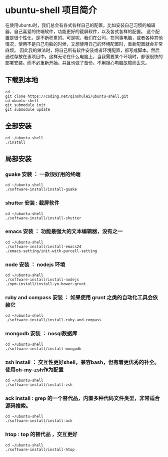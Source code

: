 # ubuntu-shell 项目简介
在使用ubuntu时，我们总会有各式各样自己的配置，比如安装自己习惯的编辑器，自己喜爱的终端软件，功能更好的截屏软件，以及各式各样的配置。
这个配置是很个性化，是不断积累的。可是呢，我们在公司，在同事电脑，或者各种其他情况，使用不是自己电脑的时候，又想使用自己的环境配置时，重新配置就会非常麻烦。
因此我的做法时，将自己所有软件安装或者环境配置，都写成脚本。然后通过存放在该项目中。这样无论在什么电脑上，当我需要某个环境时，都很很快的部署安装。而不必重新开始。并且也做了备份。不用担心电脑故障而丢失。

## 下载到本地
```
cd ~
git clone https://coding.net/qinshulei/ubuntu-shell.git
cd ubuntu-shell
git submodule init
git submodule update
```

## 全部安装
```shell
cd ~/ubuntu-shell
./install
```

## 局部安装

### guake 安装 ： 一款很好用的终端
```shell
cd ~/ubuntu-shell
./software-install/install-guake
```

### shutter 安装 : 截屏软件
```shell
cd ~/ubuntu-shell
./software-install/install-shutter
```

### emacs 安装 ： 功能最强大的文本编辑器，没有之一
```shell
cd ~/ubuntu-shell
./software-install/install-emacs24
./emacs-setting/init-with-purcell-setting
```

### node 安装 ： nodejs 环境
```shell
cd ~/ubuntu-shell
./software-install/install-nodejs
./npm-install/install-yo-bower-grunt
```

### ruby and compass 安装 ： 如果使用 grunt 之类的自动化工具会依赖它
```shell
cd ~/ubuntu-shell
./software-install/install-ruby-and-compass
```

### mongodb 安装 ： nosql数据库
```shell
cd ~/ubuntu-shell
./software-install/install-mongodb
```

### zsh install ： 交互性更好shell，兼容bash，但有着更优秀的补全。使用oh-my-zsh作为配置
```shell
cd ~/ubuntu-shell
./software-install/install-zsh
```

### ack install : grep 的一个替代品，内置多种代码文件类型，非常适合源码搜索。
```shell
cd ~/ubuntu-shell
./software-install/install-ack
```

### htop : top 的替代品 ，交互更好
```shell
cd ~/ubuntu-shell
./software-install/install-htop
```
